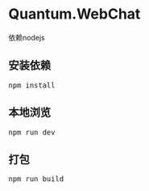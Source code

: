 # Quantum.WebChat

依赖nodejs

## 安装依赖
<pre>npm install</pre>
## 本地浏览
<pre>npm run dev</pre>
## 打包
<pre>npm run build</pre>
